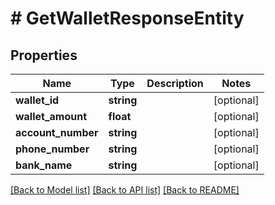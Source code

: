 # # GetWalletResponseEntity

## Properties

Name | Type | Description | Notes
------------ | ------------- | ------------- | -------------
**wallet_id** | **string** |  | [optional]
**wallet_amount** | **float** |  | [optional]
**account_number** | **string** |  | [optional]
**phone_number** | **string** |  | [optional]
**bank_name** | **string** |  | [optional]

[[Back to Model list]](../../README.md#models) [[Back to API list]](../../README.md#endpoints) [[Back to README]](../../README.md)
